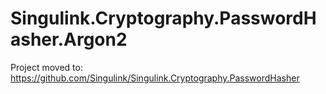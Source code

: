 # Singulink.Cryptography.PasswordHasher.Argon2

Project moved to: https://github.com/Singulink/Singulink.Cryptography.PasswordHasher